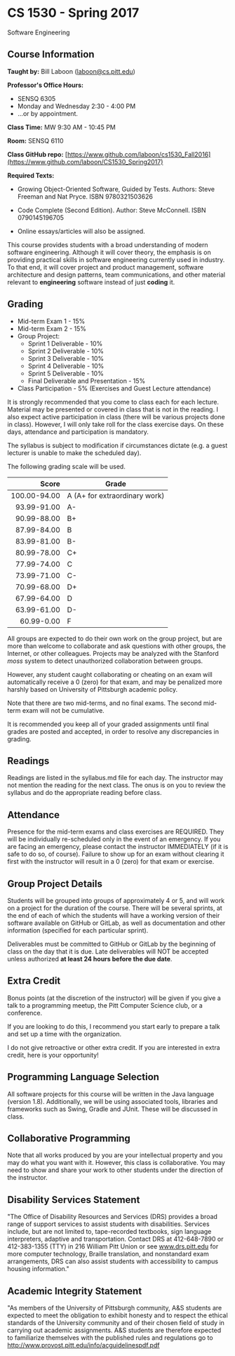 # CS 1530 - Spring 2017
Software Engineering

## Course Information

**Taught by:** Bill Laboon ([laboon@cs.pitt.edu](mailto:laboon@cs.pitt.edu))  

**Professor's Office Hours:**

  * SENSQ 6305
  * Monday and Wednesday 2:30 - 4:00  PM
  * ...or by appointment.  

**Class Time:** MW 9:30 AM - 10:45 PM

**Room:** SENSQ 6110

**Class GitHub repo:** [https://www.github.com/laboon/cs1530_Fall2016](https://www.github.com/laboon/CS1530_Spring2017)  

**Required Texts:** 
  * Growing Object-Oriented Software, Guided by Tests.  Authors: Steve Freeman and Nat Pryce. ISBN 9780321503626

  * Code Complete (Second Edition). Author: Steve McConnell. ISBN 0790145196705

  * Online essays/articles will also be assigned.

This course provides students with a broad understanding of modern software engineering. Although it will cover theory, the emphasis is on providing practical skills in software engineering currently used in industry. To that end, it will cover project and product management, software architecture and design patterns, team communications, and other material relevant to __engineering__ software instead of just __coding__ it.

## Grading

  * Mid-term Exam 1 - 15%
  * Mid-term Exam 2 - 15%
  * Group Project:
    * Sprint 1 Deliverable - 10%
    * Sprint 2 Deliverable - 10% 
    * Sprint 3 Deliverable - 10%
    * Sprint 4 Deliverable - 10%
    * Sprint 5 Deliverable - 10%
    * Final Deliverable and Presentation - 15%
  * Class Participation - 5% (Exercises and Guest Lecture attendance)

It is strongly recommended that you come to class each for each lecture.  Material may be presented or covered in class that is not in the reading.  I also expect active participation in class (there will be various projects done in class).  However,  I will only take roll for the class exercise days.  On these days, attendance and participation is mandatory.

The syllabus is subject to modification if circumstances dictate (e.g. a guest lecturer is unable to make the scheduled day).

The following grading scale will be used.

Score  | Grade
-----: | ------------------------------
100.00-94.00 | A (A+ for extraordinary work)
93.99-91.00  | A-
90.99-88.00  | B+
87.99-84.00  | B
83.99-81.00  | B-
80.99-78.00  | C+
77.99-74.00  | C
73.99-71.00  | C-
70.99-68.00  | D+
67.99-64.00  | D
63.99-61.00  | D-
60.99-0.00   | F

All groups are expected to do their own work on the group project, but are more than welcome to collaborate and ask questions with other groups, the Internet, or other colleagues.  Projects may be analyzed with the Stanford _moss_ system to detect unauthorized collaboration between groups.

However, any student caught collaborating or cheating on an exam will automatically receive a 0 (zero) for that exam, and may be penalized more harshly based on University of Pittsburgh academic policy.

Note that there are two mid-terms, and no final exams.  The second mid-term exam will not be cumulative.

It is recommended you keep all of your graded assignments until final grades are posted and accepted, in order to resolve any discrepancies in grading.

## Readings

Readings are listed in the syllabus.md file for each day.  The instructor may not mention the reading for the next class.  The onus is on you to review the syllabus and do the appropriate reading before class.

## Attendance

Presence for the mid-term exams and class exercises are REQUIRED.  They will be individually re-scheduled only in the event of an emergency.  If you are facing an emergency, please contact the instructor IMMEDIATELY (if it is safe to do so, of course).  Failure to show up for an exam without clearing it first with the instructor will result in a 0 (zero) for that exam or exercise.

## Group Project Details

Students will be grouped into groups of approximately 4 or 5, and will work on a project for the duration of the course.  There will be several sprints, at the end of each of which the students will have a working version of their software available on GitHub or GitLab, as well as documentation and other information (specified for each particular sprint).

Deliverables must be committed to GitHub or GitLab by the beginning of class on the day that it is due.  Late deliverables will NOT be accepted unless authorized __at least 24 hours before the due date__.

## Extra Credit

Bonus points (at the discretion of the instructor) will be given if you give a talk to a programming meetup, the Pitt Computer Science club, or a conference.

If you are looking to do this, I recommend you start early to prepare a talk and set up a time with the organization.

I do not give retroactive or other extra credit.  If you are interested in extra credit, here is your opportunity!

## Programming Language Selection

All software projects for this course will be written in the Java language (version 1.8).  Additionally, we will be using associated tools, libraries and frameworks such as Swing, Gradle and JUnit.  These will be discussed in class.

## Collaborative Programming

Note that all works produced by you are your intellectual property and you may do what you want with it.  However, this class is collaborative.  You may need to show and share your work to other students under the direction of the instructor.

## Disability Services Statement

"The Office of Disability Resources and
Services (DRS) provides a broad range of support services to assist
students with disabilities. Services include, but are not limited to,
tape-recorded textbooks, sign language interpreters, adaptive and
transportation. Contact DRS at 412-648-7890 or 412-383-1355 (TTY) in
216 William Pitt Union or see www.drs.pitt.edu for more computer
technology, Braille translation, and nonstandard exam arrangements,
DRS can also assist students with accessibility to campus housing
information."

## Academic Integrity Statement

"As members of the University of
Pittsburgh community, A&S students are expected to meet the obligation
to exhibit honesty and to respect the ethical standards of the
University community and of their chosen field of study in carrying
out academic assignments. A&S students are therefore expected to
familiarize themselves with the published rules and regulations go to
http://www.provost.pitt.edu/info/acguidelinespdf.pdf

